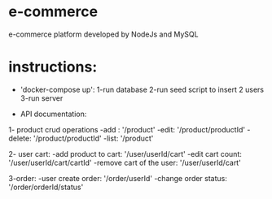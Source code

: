 # e-commerce
e-commerce platform developed by NodeJs and MySQL 

# instructions:

- 'docker-compose up':
    1-run database
    2-run seed script to insert 2 users
    3-run server

- API documentation:

1- product crud operations
    -add : '/product'
    -edit: '/product/productId'
    -delete: '/product/productId'
    -list: '/product'

2- user cart:
    -add product to cart: '/user/userId/cart'
    -edit cart count: '/user/userId/cart/cartId'
    -remove cart of the user: '/user/userId/cart' 

3-order:
    -user create order: '/order/userId'
    -change order status: '/order/orderId/status'  
